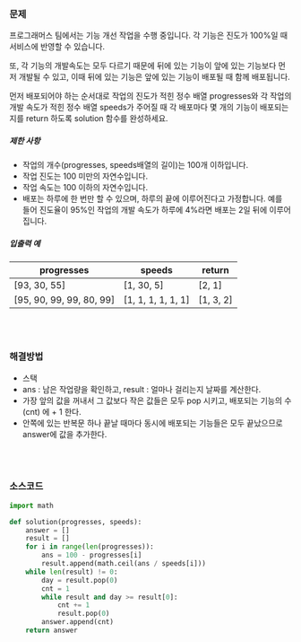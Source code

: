 ### 문제

프로그래머스 팀에서는 기능 개선 작업을 수행 중입니다. 각 기능은 진도가 100%일 때 서비스에 반영할 수 있습니다.

또, 각 기능의 개발속도는 모두 다르기 때문에 뒤에 있는 기능이 앞에 있는 기능보다 먼저 개발될 수 있고, 이때 뒤에 있는 기능은 앞에 있는 기능이 배포될 때 함께 배포됩니다.

먼저 배포되어야 하는 순서대로 작업의 진도가 적힌 정수 배열 progresses와 각 작업의 개발 속도가 적힌 정수 배열 speeds가 주어질 때 각 배포마다 몇 개의 기능이 배포되는지를 return 하도록 solution 함수를 완성하세요.

##### 제한 사항

- 작업의 개수(progresses, speeds배열의 길이)는 100개 이하입니다.
- 작업 진도는 100 미만의 자연수입니다.
- 작업 속도는 100 이하의 자연수입니다.
- 배포는 하루에 한 번만 할 수 있으며, 하루의 끝에 이루어진다고 가정합니다. 예를 들어 진도율이 95%인 작업의 개발 속도가 하루에 4%라면 배포는 2일 뒤에 이루어집니다.

##### 입출력 예

| progresses               | speeds             | return    |
| ------------------------ | ------------------ | --------- |
| [93, 30, 55]             | [1, 30, 5]         | [2, 1]    |
| [95, 90, 99, 99, 80, 99] | [1, 1, 1, 1, 1, 1] | [1, 3, 2] |

</br>

</br>

### 해결방법

- 스택
- ans : 남은 작업량을 확인하고, result : 얼마나 걸리는지 날짜를 계산한다.
- 가장 앞의 값을 꺼내서 그 값보다 작은 값들은 모두 pop 시키고, 배포되는 기능의 수(cnt) 에 + 1 한다.
- 안쪽에 있는 반복문 하나 끝날 때마다 동시에 배포되는 기능들은 모두 끝났으므로 answer에 값을 추가한다.

</br>

</br>

### 소스코드

```python
import math

def solution(progresses, speeds):
    answer = []
    result = []
    for i in range(len(progresses)):
        ans = 100 - progresses[i]
        result.append(math.ceil(ans / speeds[i]))
    while len(result) != 0:
        day = result.pop(0)
        cnt = 1
        while result and day >= result[0]:
            cnt += 1
            result.pop(0)
        answer.append(cnt)
    return answer
```


